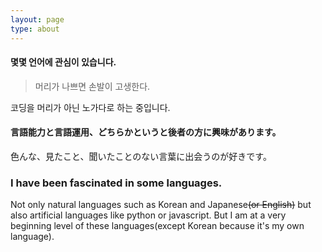 ```yaml
---
layout: page
type: about
---
```


#### 몇몇 언어에 관심이 있습니다.

> 머리가 나쁘면 손발이 고생한다.

코딩을 머리가 아닌 노가다로 하는 중입니다.

#### 言語能力と言語運用、どちらかというと後者の方に興味があります。

色んな、見たこと、聞いたことのない言葉に出会うのが好きです。

### I have been fascinated in some languages. 

Not only natural languages such as Korean and Japanese~~(or English)~~ but also artificial languages like python or javascript. But I am at a very beginning level of these languages(except Korean because it's my own language).
